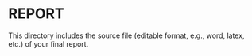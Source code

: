# REPORT

This directory includes the source file (editable format, e.g., word, latex, etc.) of your final report.
